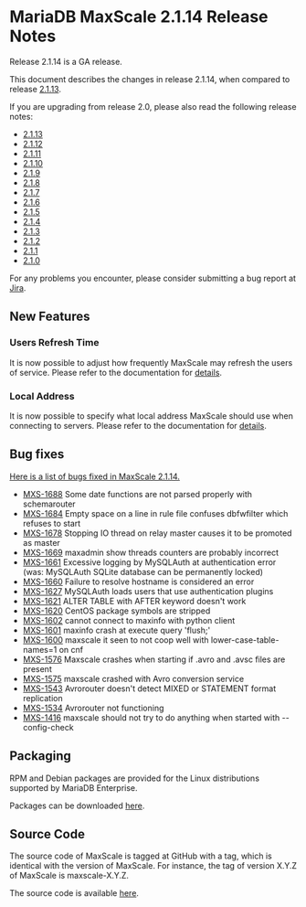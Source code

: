 # MariaDB MaxScale 2.1.14 Release Notes

Release 2.1.14 is a GA release.

This document describes the changes in release 2.1.14, when compared
to release [2.1.13](MaxScale-2.1.13-Release-Notes.md).

If you are upgrading from release 2.0, please also read the following
release notes:

* [2.1.13](./MaxScale-2.1.13-Release-Notes.md)
* [2.1.12](./MaxScale-2.1.12-Release-Notes.md)
* [2.1.11](./MaxScale-2.1.11-Release-Notes.md)
* [2.1.10](./MaxScale-2.1.10-Release-Notes.md)
* [2.1.9](./MaxScale-2.1.9-Release-Notes.md)
* [2.1.8](./MaxScale-2.1.8-Release-Notes.md)
* [2.1.7](./MaxScale-2.1.7-Release-Notes.md)
* [2.1.6](./MaxScale-2.1.6-Release-Notes.md)
* [2.1.5](./MaxScale-2.1.5-Release-Notes.md)
* [2.1.4](./MaxScale-2.1.4-Release-Notes.md)
* [2.1.3](./MaxScale-2.1.3-Release-Notes.md)
* [2.1.2](./MaxScale-2.1.2-Release-Notes.md)
* [2.1.1](./MaxScale-2.1.1-Release-Notes.md)
* [2.1.0](./MaxScale-2.1.0-Release-Notes.md)

For any problems you encounter, please consider submitting a bug report at
[Jira](https://jira.mariadb.org).

## New Features

### Users Refresh Time

It is now possible to adjust how frequently MaxScale may refresh
the users of service. Please refer to the documentation for
[details](../Getting-Started/Configuration-Guide.md#users_refresh_time).

### Local Address

It is now possible to specify what local address MaxScale should
use when connecting to servers. Please refer to the documentation
for [details](../Getting-Started/Configuration-Guide.md#local_address).

## Bug fixes

[Here is a list of bugs fixed in MaxScale 2.1.14.](https://jira.mariadb.org/issues/?jql=project%20%3D%20MXS%20AND%20issuetype%20%3D%20Bug%20AND%20status%20%3D%20Closed%20AND%20fixVersion%20%3D%202.1.14)

* [MXS-1688](https://jira.mariadb.org/browse/MXS-1688) Some date functions are not parsed properly with schemarouter
* [MXS-1684](https://jira.mariadb.org/browse/MXS-1684) Empty space on a line in rule file confuses dbfwfilter which refuses to start
* [MXS-1678](https://jira.mariadb.org/browse/MXS-1678) Stopping IO thread on relay master causes it to be promoted as master
* [MXS-1669](https://jira.mariadb.org/browse/MXS-1669) maxadmin show threads counters are probably incorrect
* [MXS-1661](https://jira.mariadb.org/browse/MXS-1661) Excessive logging by MySQLAuth at authentication error (was: MySQLAuth SQLite database can be permanently locked)
* [MXS-1660](https://jira.mariadb.org/browse/MXS-1660) Failure to resolve hostname is considered an error
* [MXS-1627](https://jira.mariadb.org/browse/MXS-1627) MySQLAuth loads users that use authentication plugins
* [MXS-1621](https://jira.mariadb.org/browse/MXS-1621) ALTER TABLE with AFTER keyword doesn't work
* [MXS-1620](https://jira.mariadb.org/browse/MXS-1620) CentOS package symbols are stripped
* [MXS-1602](https://jira.mariadb.org/browse/MXS-1602) cannot connect to maxinfo with python client
* [MXS-1601](https://jira.mariadb.org/browse/MXS-1601) maxinfo crash at execute query 'flush;'
* [MXS-1600](https://jira.mariadb.org/browse/MXS-1600) maxscale it seen to not coop well with lower-case-table-names=1 on cnf
* [MXS-1576](https://jira.mariadb.org/browse/MXS-1576) Maxscale crashes when starting if .avro and .avsc files are present
* [MXS-1575](https://jira.mariadb.org/browse/MXS-1575) maxscale crashed with Avro conversion service
* [MXS-1543](https://jira.mariadb.org/browse/MXS-1543) Avrorouter doesn't detect MIXED or STATEMENT format replication
* [MXS-1534](https://jira.mariadb.org/browse/MXS-1534) Avrorouter not functioning
* [MXS-1416](https://jira.mariadb.org/browse/MXS-1416) maxscale should not try to do anything when started with --config-check

## Packaging

RPM and Debian packages are provided for the Linux distributions supported by
MariaDB Enterprise.

Packages can be downloaded [here](https://mariadb.com/resources/downloads).

## Source Code

The source code of MaxScale is tagged at GitHub with a tag, which is identical
with the version of MaxScale. For instance, the tag of version X.Y.Z of MaxScale
is maxscale-X.Y.Z.

The source code is available [here](https://github.com/mariadb-corporation/MaxScale).

